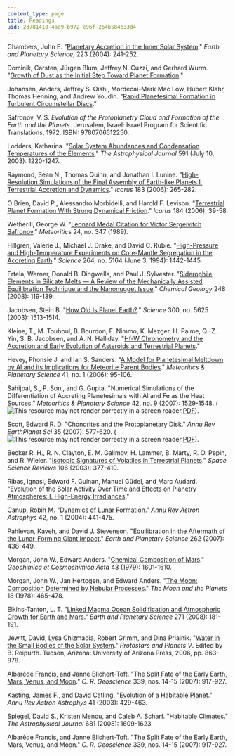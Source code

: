```yaml
---
content_type: page
title: Readings
uid: 23781410-4aa9-b972-e96f-264b584b33d4
---
```


Chambers, John E. "[Planetary Accretion in the Inner Solar System](http://adsabs.harvard.edu/abs/2004E&PSL.223..241C)." _Earth and Planetary Science_, 223 (2004): 241-252.

Dominik, Carsten, Jürgen Blum, Jeffrey N. Cuzzi, and Gerhard Wurm. "[Growth of Dust as the Initial Step Toward Planet Formation](http://arxiv.org/abs/astro-ph/0602617)."

Johansen, Anders, Jeffrey S. Oishi, Mordecai-Mark Mac Low, Hubert Klahr, Thomas Henning, and Andrew Youdin. "[Rapid Planetesimal Formation in Turbulent Circumstellar Discs](http://arxiv.org/abs/0708.3890)."

Safronov, V. S. _Evolution of the Protoplanetry Cloud and Formation of the Earth and the Planets_. Jerusalem, Israel: Israel Program for Scientific Translations, 1972. ISBN: 9780706512250.

Lodders, Katharina. "[Solar System Abundances and Condensation Temperatures of the Elements](https://iopscience.iop.org/article/10.1086/375492/pdf)." _The Astrophysical Journal_ 591 (July 10, 2003): 1220-1247.

Raymond, Sean N., Thomas Quinn, and Jonathan I. Lunine. "[High-Resolution Simulations of the Final Assembly of Earth-like Planets I. Terrestrial Accretion and Dynamics](http://arxiv.org/abs/astro-ph/0510284)." _Icarus_ 183 (2006): 265-282.

O'Brien, David P., Alessandro Morbidelli, and Harold F. Levison. "[Terrestrial Planet Formation With Strong Dynamical Friction](http://adsabs.harvard.edu/abs/2006Icar..184...39O)." _Icarus_ 184 (2006): 39-58.

Wetherill, George W. "[Leonard Medal Citation for Victor Sergeivitch Safronov](http://adsabs.harvard.edu/full/1989Metic..24..347W)." _Meteoritics_ 24, no. 347 (1989).

Hillgren, Valerie J., Michael J. Drake, and David C. Rubie. "[High-Pressure and High-Temperature Experiments on Core-Mantle Segregation in the Accreting Earth](http://www.sciencemag.org/cgi/content/abstract/264/5164/1442)." _Science_ 264, no. 5164 (June 3, 1994): 1442-1445.

Ertela, Werner, Donald B. Dingwella, and Paul J. Sylvester. "[Siderophile Elements in Silicate Melts — A Review of the Mechanically Assisted Equilibration Technique and the Nanonugget Issue](http://adsabs.harvard.edu/abs/2007AGUFM.V22B..03E)." _Chemical Geology_ 248 (2008): 119-139.

Jacobsen, Stein B. "[How Old Is Planet Earth?](http://www.sciencemag.org/cgi/content/summary/300/5625/1513)." _Science_ 300, no. 5625 (2003): 1513-1514.

Kleine, T., M. Touboul, B. Bourdon, F. Nimmo, K. Mezger, H. Palme, Q.-Z. Yin, S. B. Jacobsen, and A. N. Halliday. "[Hf-W Chronometry and the Accretion and Early Evolution of Asteroids and Terrestrial Planets](http://www.nature.com/nature/journal/v418/n6901/abs/nature00982.html)."

Hevey, Phonsie J. and Ian S. Sanders. "[A Model for Planetesimal Meltdown by Al and its Implications for Meteorite Parent Bodies](http://articles.adsabs.harvard.edu/full/2006M%26PS...41...95H)." _Meteoritics & Planetary Science_ 41, no. 1 (2006): 95-106.

Sahijpal, S., P. Soni, and G. Gupta. "Numerical Simulations of the Differentiation of Accreting Planetesimals with Al and Fe as the Heat Sources." _Meteoritics & Planetary Science_ 42, no. 9 (2007): 1529-1548. (![This resource may not render correctly in a screen reader.](/images/inacessible.gif)[PDF](http://www.lpi.usra.edu/meetings/lpsc2006/pdf/1688.pdf)).

Scott, Edward R. D. "Chondrites and the Protoplanetary Disk." _Annu Rev EarthPlanet Sci_ 35 (2007): 577-620. (![This resource may not render correctly in a screen reader.](/images/inacessible.gif)[PDF](http://arjournals.annualreviews.org/doi/pdf/10.1146/annurev.earth.35.031306.140100)).

Becker R. H., R. N. Clayton, E. M. Galimov, H. Lammer, B. Marty, R. O. Pepin, and R. Wieler. "[Isotopic Signatures of Volatiles in Terrestrial Planets](https://link.springer.com/article/10.1023/A:1024610325914)." _Space Science Reviews_ 106 (2003): 377-410.

Ribas, Ignasi, Edward F. Guinan, Manuel Güdel, and Marc Audard. "[Evolution of the Solar Activity Over Time and Effects on Planetry Atmospheres: I. High-Energy Irradiances](https://iopscience.iop.org/article/10.1086/427977/pdf)."

Canup, Robin M. "[Dynamics of Lunar Formation](http://arjournals.annualreviews.org/doi/abs/10.1146/annurev.astro.41.082201.113457)." _Annu Rev Astron Astrophys_ 42, no. 1 (2004): 441-475.

Pahlevan, Kaveh, and David J. Stevenson. "[Equilibration in the Aftermath of the Lunar-Forming Giant Impact](http://dx.doi.org/10.1016/j.epsl.2007.07.055)." _Earth and Planetary Science_ 262 (2007): 438-449.

Morgan, John W., Edward Anders. "[Chemical Composition of Mars](http://dx.doi.org/10.1016/0016-7037(79)90180-7)." _Geochimica et Cosmochimica Acta_ 43 (1979): 1601-1610.

Morgan, John W., Jan Hertogen, and Edward Anders. "[The Moon: Composition Determined by Nebular Processes](https://link.springer.com/article/10.1007/BF00897296)." _The Moon and the Planets_ 18 (1978): 465-478.

Elkins-Tanton, L. T. "[Linked Magma Ocean Solidification and Atmospheric Growth for Earth and Mars](http://adsabs.harvard.edu/abs/2008E&PSL.271..181E)." _Earth and Planetary Science_ 271 (2008): 181-191.

Jewitt, David, Lysa Chizmadia, Robert Grimm, and Dina Prialnik. "[Water in the Small Bodies of the Solar System](http://adsabs.harvard.edu/abs/2007prpl.conf..863J)." _Protostars and Planets V_. Edited by B. Reipurth. Tucson, Arizona: University of Arizona Press, 2006, pp. 863-878.

Albarède Francis, and Janne Blichert-Toft. "[The Split Fate of the Early Earth, Mars, Venus, and Moon](http://adsabs.harvard.edu/abs/2007CRGeo.339..917A)." _C. R. Geoscience_ 339, nos. 14-15 (2007): 917-927.

Kasting, James F., and David Catling. "[Evolution of a Habitable Planet](http://arjournals.annualreviews.org/doi/abs/10.1146/annurev.astro.41.071601.170049)." _Annu Rev Astron Astrophys_ 41 (2003): 429-463.

Spiegel, David S., Kristen Menou, and Caleb A. Scharf. "[Habitable Climates](http://arxiv.org/abs/0711.4856)." _The Astrophysical Journal_ 681 (2008): 1609-1623.

Albarède Francis, and Janne Blichert-Toft. "The Split Fate of the Early Earth, Mars, Venus, and Moon." _C. R. Geoscience_ 339, nos. 14-15 (2007): 917-927.